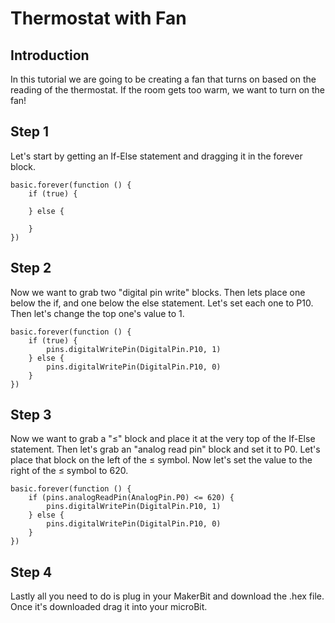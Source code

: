 # Thermostat with Fan

## Introduction 

In this tutorial we are going to be creating a fan that turns on based on the reading of the thermostat. If the room gets too warm, we want to turn on the fan! 

## Step 1 

Let's start by getting an If-Else statement and dragging it in the forever block. 

```blocks
basic.forever(function () {
    if (true) {
    	
    } else {
    	
    }
})
```

## Step 2 

Now we want to grab two "digital pin write" blocks. Then lets place one below the if, and one below the else statement. Let's set each one to P10. Then let's change the top one's value to 1.

```blocks
basic.forever(function () {
    if (true) {
        pins.digitalWritePin(DigitalPin.P10, 1)
    } else {
        pins.digitalWritePin(DigitalPin.P10, 0)
    }
})
```

## Step 3 

Now we want to grab a "≤" block and place it at the very top of the If-Else statement. Then let's grab an "analog read pin" block and set it to P0. Let's place that block on the left of the ≤ symbol. Now let's set the value to the right of the ≤ symbol to 620. 

```blocks
basic.forever(function () {
    if (pins.analogReadPin(AnalogPin.P0) <= 620) {
        pins.digitalWritePin(DigitalPin.P10, 1)
    } else {
        pins.digitalWritePin(DigitalPin.P10, 0)
    }
})
```

## Step 4 

Lastly all you need to do is plug in your MakerBit and download the .hex file. Once it's downloaded drag it into your microBit.